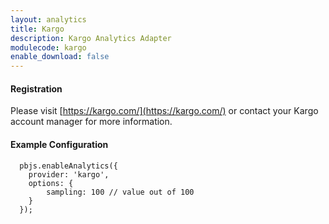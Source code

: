 ```yaml
---
layout: analytics
title: Kargo
description: Kargo Analytics Adapter
modulecode: kargo
enable_download: false
---
```


#### Registration

Please visit [https://kargo.com/](https://kargo.com/) or contact your Kargo account manager for more information.


#### Example Configuration

```
  pbjs.enableAnalytics({
    provider: 'kargo',
    options: {
        sampling: 100 // value out of 100
    }
  });
```

